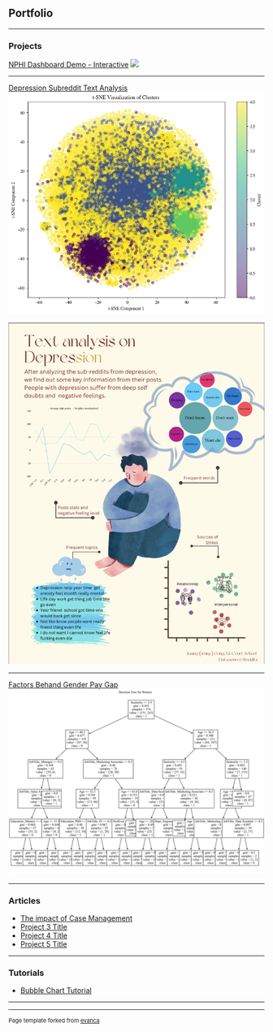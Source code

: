 ## Portfolio

---

### Projects

[NPHI Dashboard Demo - Interactive](https://jg2190.shinyapps.io/nphi_dashboard/)
<img src="images/dashboard_demo.mov?raw=true"/>

---
[Depression Subreddit Text Analysis](/pdf/reddits.pdf)
<img src="images/cluster.png?raw=true"/>

<img src="images/depressioninfograpic.png?raw=true"/>


---
[Factors Behand Gender Pay Gap](/pdf/ds2_final_project_jg2190-2.pdf)
<img src="images/decision_tree_women.jpg?raw=true"/>

---

### Articles

- [The impact of Case Management](/pdf/case_management.pdf)
- [Project 3 Title](http://example.com/)
- [Project 4 Title](http://example.com/)
- [Project 5 Title](http://example.com/)

---
### Tutorials
- [Bubble Chart Tutorial](/pdf/gong_jg2190_tutorial.html)

---




---
<p style="font-size:11px">Page template forked from <a href="https://github.com/evanca/quick-portfolio">evanca</a></p>
<!-- Remove above link if you don't want to attibute -->
